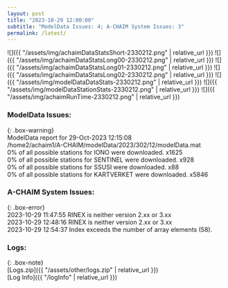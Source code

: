 ```yaml
---
layout: post
title: "2023-10-29 12:00:00"
subtitle: "ModelData Issues: 4; A-CHAIM System Issues: 3"
permalink: /latest/
---
```


![]({{ "/assets/img/achaimDataStatsShort-2330212.png" | relative_url }})
![]({{ "/assets/img/achaimDataStatsLong00-2330212.png" | relative_url }})
![]({{ "/assets/img/achaimDataStatsLong01-2330212.png" | relative_url }})
![]({{ "/assets/img/achaimDataStatsLong02-2330212.png" | relative_url }})
![]({{ "/assets/img/modelDataDataStats-2330212.png" | relative_url }})
![]({{ "/assets/img/modelDataStationStats-2330212.png" | relative_url }})
![]({{ "/assets/img/achaimRunTime-2330212.png" | relative_url }})


### ModelData Issues:  
  
{: .box-warning}  
 ModelData report for 29-Oct-2023 12:15:08   
 /home2/achaim1/A-CHAIM/modelData/2023/302/12/modelData.mat   
 0% of all possible stations for IONO were downloaded. x1625   
 0% of all possible stations for SENTINEL were downloaded. x928   
 0% of all possible stations for SSUSI were downloaded. x88   
 0% of all possible stations for KARTVERKET were downloaded. x5846   
  
### A-CHAIM System Issues:  
  
{: .box-error}  
2023-10-29 11:47:55 RINEX is neither version 2.xx or 3.xx  
2023-10-29 12:48:16 RINEX is neither version 2.xx or 3.xx  
2023-10-29 12:54:37 Index exceeds the number of array elements (58).  

### Logs:  
  
{: .box-note}  
[Logs.zip]({{ "/assets/other/logs.zip" | relative_url }})  
[Log Info]({{ "/logInfo" | relative_url }})  
